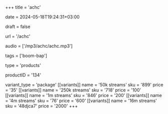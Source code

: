 +++
title = 'achc'

date = 2024-05-18T19:24:31+03:00

draft = false

url = '/achc'

audio = ['/mp3/achc/achc.mp3']

tags = ['boom-bap']

type = 'products'

productID = '134'

variant_type = 'package'
[[variants]]
name = '50k streams'
sku = '899'
price = '35'
[[variants]]
name = '250k streams'
sku = '718'
price = '100'
[[variants]]
name = '1m streams'
sku = '846'
price = '200'
[[variants]]
name = '4m streams'
sku = '76'
price = '600'
[[variants]]
name = '16m streams'
sku = '48djca7'
price = '2000'
+++
